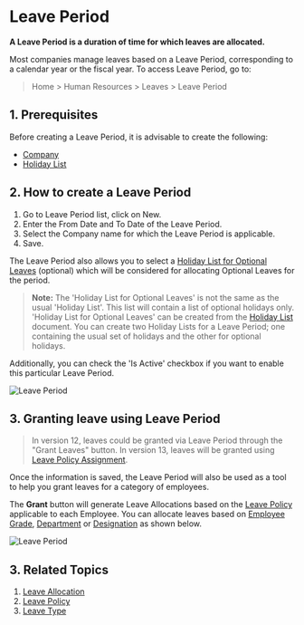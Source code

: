 # Leave Period

**A Leave Period is a duration of time for which leaves are allocated.**

Most companies manage leaves based on a Leave Period, corresponding to a calendar year or the fiscal year. To access Leave Period, go to:

> Home > Human Resources > Leaves > Leave Period

## 1. Prerequisites

Before creating a Leave Period, it is advisable to create the following:

* [Company](/docs/user/manual/en/setting-up/company-setup)
* [Holiday List](/docs/user/manual/en/human-resources/holiday-list)

## 2. How to create a Leave Period

1. Go to Leave Period list, click on New.
1. Enter the From Date and To Date of the Leave Period.
1. Select the Company name for which the Leave Period is applicable.
1. Save.

The Leave Period also allows you to select a [Holiday List for Optional Leaves](/docs/user/manual/en/human-resources/holiday-list) (optional) which will be considered for allocating Optional Leaves for the period.

> **Note:** The 'Holiday List for Optional Leaves' is not the same as the usual 'Holiday List'. This list will contain a list of optional holidays only. 'Holiday List for Optional Leaves' can be created from the [Holiday List](/docs/user/manual/en/human-resources/holiday-list) document. You can create two Holiday Lists for a Leave Period; one containing the usual set of holidays and the other for optional holidays.

Additionally, you can check the 'Is Active' checkbox if you want to enable this particular Leave Period.


<img class="screenshot" alt="Leave Period"
	src="{{docs_base_url}}/assets/img/human-resources/leave-period.png">

## 3. Granting leave using Leave Period

> In version 12, leaves could be granted via Leave Period through the "Grant Leaves" button. In version 13, leaves will be granted using [Leave Policy Assignment](/docs/user/manual/en/human-resources/leave-policy-assignment).

Once the information is saved, the Leave Period will also be used as a tool to help you grant leaves for a category of employees.

The **Grant** button will generate Leave Allocations based on the [Leave Policy](/docs/user/manual/en/human-resources/leave-policy) applicable to each Employee. You can allocate leaves based on [Employee Grade](/docs/user/manual/en/human-resources/employee-grade), [Department](/docs/user/manual/en/human-resources/department) or [Designation](/docs/user/manual/en/human-resources/designation) as shown below.


<img class="screenshot" alt="Leave Period"
	src="{{docs_base_url}}/assets/img/human-resources/grant-button.gif">


## 3. Related Topics

1. [Leave Allocation](/docs/user/manual/en/human-resources/leave-allocation)
1. [Leave Policy](/docs/user/manual/en/human-resources/leave-policy)
1. [Leave Type](/docs/user/manual/en/human-resources/leave-type)
